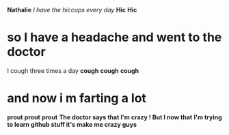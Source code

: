 **Nathalie**
_I have the hiccups every day_
**Hic**
**Hic**
# so I have a headache and went to the doctor
I cough three times a day
**cough**
**cough**
**cough**
# and now i m farting a lot
**prout**
**prout**
**prout**
**The doctor says that I'm crazy ! But I now that**
**I'm trying to learn github stuff it's make me crazy guys**